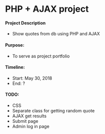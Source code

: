 # PHP + AJAX project

#### Project Description
- Show quotes from db using PHP and AJAX

#### Purpose:
- To serve as project portfolio

#### Timeline:
- Start: May 30, 2018
- End: ?

#### TODO:
- CSS
- Separate class for getting random quote
- AJAX get results
- Submit page
- Admin log in page
